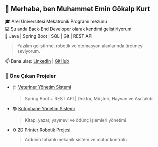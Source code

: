 ## 👋 Merhaba, ben Muhammet Emin Gökalp Kurt

🎓 Arel Üniversitesi Mekatronik Programı mezunu  
💻 Şu anda Back-End Developer olarak kendimi geliştiriyorum  
🚀 Java | Spring Boot | SQL | Git | REST API

> Yazılım geliştirme, robotik ve otomasyon alanlarında üretmeyi seviyorum.

📫 Bana ulaş: [LinkedIn](https://www.linkedin.com/in/gkalpkurt) | [GitHub](https://github.com/Gkalpkurt)

### 🚀 Öne Çıkan Projeler

- 🩺 [Veteriner Yönetim Sistemi](https://github.com/Gkalpkurt/VeterinerYonetimSistemi)
  > Spring Boot + REST API | Doktor, Müşteri, Hayvan ve Aşı takibi

- 📚 [Kütüphane Yönetim Sistemi](https://github.com/Gkalpkurt/KutuphaneYonetimSistemi)
  > Kitap, yazar, yayınevi ve ödünç işlemleri yönetimi

- ⚙️ [2D Printer Robotik Projesi](https://github.com/Gkalpkurt/2D-Printer)
  > Arduino tabanlı mekanik sistem ve motor kontrolü


